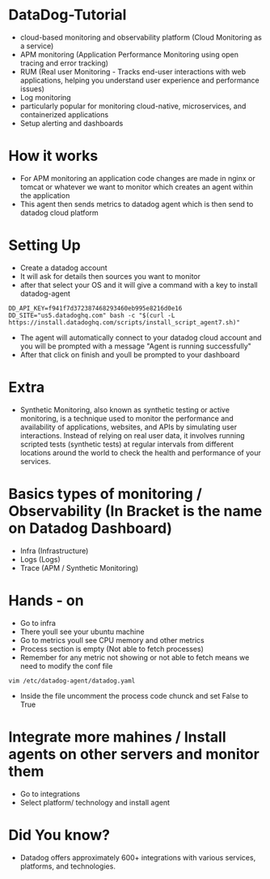 # DataDog-Tutorial
- cloud-based monitoring and observability platform (Cloud Monitoring as a service)
- APM monitoring (Application Performance Monitoring using open tracing and error tracking)
- RUM (Real user Monitoring - Tracks end-user interactions with web applications, helping you understand user experience and performance issues)
- Log monitoring 
- particularly popular for monitoring cloud-native, microservices, and containerized applications
- Setup alerting and dashboards

# How it works
- For APM monitoring an application code changes are made in nginx or tomcat or whatever we want to monitor which creates an agent within the application
- This agent then sends metrics to datadog agent which is then send to datadog cloud platform


# Setting Up
- Create a datadog account
- It will ask for details then sources you want to monitor
- after that select your OS and it will give a command with a key to install datadog-agent
```
DD_API_KEY=f941f7d372387468293460eb995e8216d0e16 DD_SITE="us5.datadoghq.com" bash -c "$(curl -L https://install.datadoghq.com/scripts/install_script_agent7.sh)"
```
- The agent will automatically connect to your datadog cloud account and you will be prompted with a message "Agent is running successfully"
- After that click on finish and youll be prompted to your dashboard

# Extra
- Synthetic Monitoring, also known as synthetic testing or active monitoring, is a technique used to monitor the performance and availability of applications, websites, and APIs by simulating user interactions. Instead of relying on real user data, it involves running scripted tests (synthetic tests) at regular intervals from different locations around the world to check the health and performance of your services.

# Basics types of monitoring / Observability (In Bracket is the name on Datadog Dashboard)
- Infra (Infrastructure)
- Logs (Logs)
- Trace (APM / Synthetic Monitoring)


# Hands - on
- Go to infra
- There youll see your ubuntu machine
- Go to metrics youll see CPU memory and other metrics
- Process section is empty (Not able to fetch processes)
- Remember for any metric not showing or not able to fetch means we need to modify the conf file
```
vim /etc/datadog-agent/datadog.yaml
```
- Inside the file uncomment the process code chunck and set False to True

# Integrate more mahines / Install agents on other servers and monitor them
- Go to integrations
- Select platform/ technology and install agent

# Did You know?
- Datadog offers approximately 600+ integrations with various services, platforms, and technologies.






